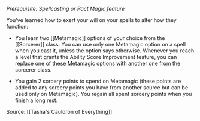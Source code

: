 _Prerequisite: Spellcasting or Pact Magic feature_

You've learned how to exert your will on your spells to alter how they function:

-   You learn two [[Metamagic]] options of your choice from the [[Sorcerer]] class. You can use only one Metamagic option on a spell when you cast it, unless the option says otherwise. Whenever you reach a level that grants the Ability Score Improvement feature, you can replace one of these Metamagic options with another one from the sorcerer class.

-   You gain 2 sorcery points to spend on Metamagic (these points are added to any sorcery points you have from another source but can be used only on Metamagic). You regain all spent sorcery points when you finish a long rest.

Source: [[Tasha's Cauldron of Everything]]